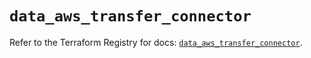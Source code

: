# `data_aws_transfer_connector`

Refer to the Terraform Registry for docs: [`data_aws_transfer_connector`](https://registry.terraform.io/providers/hashicorp/aws/6.9.0/docs/data-sources/transfer_connector).
